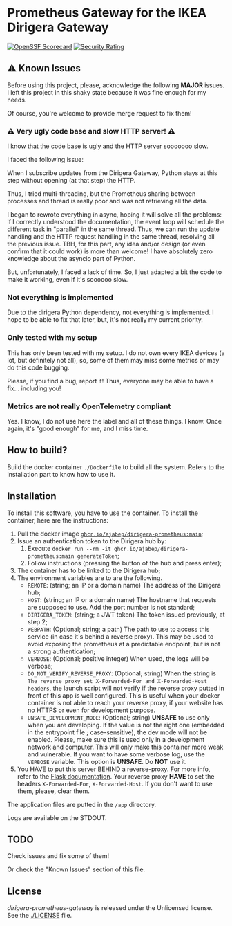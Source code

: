 # Prometheus Gateway for the IKEA Dirigera Gateway

[![OpenSSF Scorecard](https://api.securityscorecards.dev/projects/github.com/ajabep/dirigera-prometheus/badge)](https://securityscorecards.dev/viewer/?uri=github.com/ajabep/dirigera-prometheus)
[![Security Rating](https://sonarcloud.io/api/project_badges/measure?project=ajabep_dirigera-prometheus&metric=security_rating)](https://sonarcloud.io/summary/new_code?id=ajabep_dirigera-prometheus)


## ⚠️ Known Issues

Before using this project, please, acknowledge the following **MAJOR** issues. I left this project in this shaky state because it was fine enough for my needs.

Of course, you're welcome to provide merge request to fix them!

### ⚠️ Very ugly code base and slow HTTP server! ⚠️

I know that the code base is ugly and the HTTP server sooooooo slow.

I faced the following issue:

When I subscribe updates from the Dirigera Gateway, Python stays at this step without opening (at that step) the HTTP.

Thus, I tried multi-threading, but the Prometheus sharing between processes and thread is really poor and was not retrieving all the data.

I began to rewrote everything in async, hoping it will solve all the problems: if I correctly understood the documentation, the event loop will schedule the different task in "parallel" in the same thread. Thus, we can run the update handling and the HTTP request handling in the same thread, resolving all the previous issue. TBH, for this part, any idea and/or design (or even confirm that it could work) is more than welcome! I have absolutely zero knowledge about the asyncio part of Python.

But, unfortunately, I faced a lack of time. So, I just adapted a bit the code to make it working, even if it's soooooo slow.

### Not everything is implemented

Due to the dirigera Python dependency, not everything is implemented. I hope to be able to fix that later, but, it's 
not really my current priority.

### Only tested with my setup

This has only been tested with my setup. I do not own every IKEA devices (a lot, but definitely not all), so, some of them may miss some metrics or may do this code bugging.

Please, if you find a bug, report it! Thus, everyone may be able to have a fix... including you!

### Metrics are not really OpenTelemetry compliant

Yes. I know, I do not use here the label and all of these things. I know. Once again, it's "good enough" for me, and 
I miss time.

## How to build?

Build the docker container `./Dockerfile` to build all the system. Refers to the installation part to know how to use it.

## Installation

To install this software, you have to use the container. To install the container, here are the instructions:

1. Pull the docker image [`ghcr.io/ajabep/dirigera-prometheus:main`](https://ghcr.io/ajabep/dirigera-prometheus:main);
2. Issue an authentication token to the Dirigera hub by:
   1. Execute `docker run --rm -it ghcr.io/ajabep/dirigera-prometheus:main generateToken`;
   2. Follow instructions (pressing the button of the hub and press enter);
3. The container has to be linked to the Dirigera hub;
4. The environment variables are to are the following.
	- `REMOTE`: (string; an IP or a domain name) The address of the Dirigera hub;
	- `HOST`: (string; an IP or a domain name) The hostname that requests are supposed to use. Add the port number
	  is not standard;
	- `DIRIGERA_TOKEN`: (string; a JWT token) The token issued previously, at step 2;
	- `WEBPATH`: (Optional; string; a path) The path to use to access this service (in case it's behind a reverse proxy). This may
      be used to avoid exposing the prometheus at a predictable endpoint, but is not a strong authentication;
    - `VERBOSE`: (Optional; positive integer) When used, the logs will be verbose;
    - `DO_NOT_VERIFY_REVERSE_PROXY`: (Optional; string) When the string is `The reverse proxy set X-Forwarded-For and
	  X-Forwarded-Host headers`, the launch script will not verify if the reverse proxy putted in front of this app is
	  well configured. This is useful when your docker container is not able to reach your reverse proxy, if your
	  website has no HTTPS or even for development purpose.
	- `UNSAFE_DEVELOPMENT_MODE`: (Optional; string) **UNSAFE** to use only when you are developing. If the value is not
	  the right one (embedded in the entrypoint file ; case-sensitive), the dev mode will not be enabled. Please, make
	  sure this is used only in a development network and computer. This will only make this container more weak and
	  vulnerable. If you want to have some verbose log, use the `VERBOSE` variable. This option is **UNSAFE**. Do
      **NOT** use it.
5. You HAVE to put this server BEHIND a reverse-proxy. For more info, refer to the
   [Flask documentation](https://flask.palletsprojects.com/en/2.3.x/deploying/). Your reverse proxy **HAVE** to set the
   headers `X-Forwarded-For`, `X-Forwarded-Host`. If you don't want to use them, please, clear them.

The application files are putted in the `/app` directory.

Logs are available on the STDOUT.

## TODO

Check issues and fix some of them!

Or check the "Known Issues" section of this file.

## License

*dirigera-prometheus-gateway* is released under the Unlicensed license. See the [./LICENSE](LICENSE) file.
